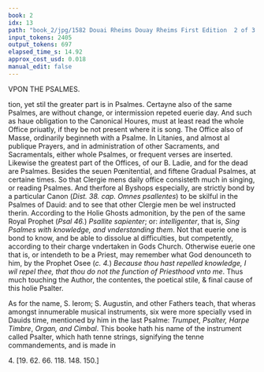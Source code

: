 ```yaml
---
book: 2
idx: 13
path: "book_2/jpg/1582 Douai Rheims Douay Rheims First Edition  2 of 3 1610 Old Testament.pdf-13.jpg"
input_tokens: 2405
output_tokens: 697
elapsed_time_s: 14.92
approx_cost_usd: 0.018
manual_edit: false
---
```

VPON THE PSALMES.

tion, yet stil the greater part is in Psalmes. Certayne also of the same Psalmes, are without change, or intermission repeted euerie day. And such as haue obligation to the Canonical Houres, must at least read the whole Office priuatly, if they be not present where it is song. The Office also of Masse, ordinarily beginneth with a Psalme. In Litanies, and almost al publique Prayers, and in administration of other Sacraments, and Sacramentals, either whole Psalmes, or frequent verses are inserted. Likewise the greatest part of the Offices, of our B. Ladie, and for the dead are Psalmes. Besides the seuen Pœnitential, and fiftene Gradual Psalmes, at certaine times. So that Clergie mens daily office consisteth much in singing, or reading Psalmes. And therfore al Byshops especially, are strictly bond by a particular Canon (*Dist. 38. cap. Omnes psallentes*) to be skilful in the Psalmes of Dauid: and to see that other Clergie men be wel instructed therin. According to the Holie Ghosts admonition, by the pen of the same Royal Prophet (*Psal 46.*) *Psallite sapienter*; or: *intelligenter*, that is, *Sing Psalmes with knowledge, and vnderstanding them*. Not that euerie one is bond to know, and be able to dissolue al difficulties, but competently, according to their charge vndertaken in Gods Church. Otherwise euerie one that is, or intendeth to be a Priest, may remember what God denounceth to him, by the Prophet Osee (*c. 4.*) *Because thou hast repelled knowledge, I wil repel thee, that thou do not the function of Priesthood vnto me*. Thus much touching the Author, the contentes, the poetical stile, & final cause of this holie Psalter.

As for the name, S. Ierom; S. Augustin, and other Fathers teach, that wheras amongst innumerable musical instruments, six were more specially vsed in Dauids time, mentioned by him in the last Psalme: *Trumpet, Psalter, Harpe Timbre*, *Organ, and Cimbal*. This booke hath his name of the instrument called Psalter, which hath tenne strings, signifying the tenne commandements, and is made in

<aside>4. [19. 62. 66. 118. 148. 150.]</aside>

[^1]: Certaine Psalmes euerie day.

[^2]: Many Psalmes in other Ecclesiastical offices.

[^3]: Bishops bond to be skilful in Dauids Psalter.

[^4]: Other Priestes to haue competent knowledge therin.

[^5]: Why this booke is called the psalter.